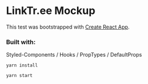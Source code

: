 # LinkTr.ee Mockup

This test was bootstrapped with [Create React App](https://github.com/facebook/create-react-app).

### Built with: 

Styled-Components / 
Hooks / PropTypes / DefaultProps

`yarn install`

`yarn start`

